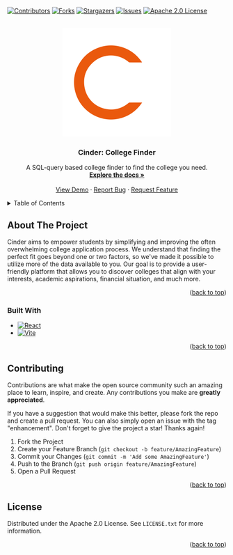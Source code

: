 <a name="readme-top"></a>

[![Contributors][contributors-shield]][contributors-url]
[![Forks][forks-shield]][forks-url]
[![Stargazers][stars-shield]][stars-url]
[![Issues][issues-shield]][issues-url]
[![Apache 2.0 License][license-shield]][license-url]
<!-- [![LinkedIn][linkedin-shield]][linkedin-url] -->

<!-- PROJECT LOGO -->
<br />
<div align="center">
  <a href="https://github.com/crsche/cinder">
    <img src="/client/src/assets/cinder-light.svg" alt="Logo" width="250" height="250">
  </a>

<h3 align="center">Cinder: College Finder</h3>

  <p align="center">
    A SQL-query based college finder to find the college you need.
    <br />
    <a href="https://github.com/crsche/cinder"><strong>Explore the docs »</strong></a>
    <br />
    <br />
    <a href="https://github.com/crsche/cinder">View Demo</a>
    ·
    <a href="https://github.com/crsche/cinder/issues/new?labels=bug&template=bug-report---.md">Report Bug</a>
    ·
    <a href="https://github.com/crsche/cinder/issues/new?labels=enhancement&template=feature-request---.md">Request Feature</a>
  </p>
</div>

<!-- TABLE OF CONTENTS -->
<details>
  <summary>Table of Contents</summary>
  <ol>
    <li>
      <a href="#about-the-project">About The Project</a>
      <ul>
        <li><a href="#built-with">Built With</a></li>
      </ul>
    </li>
<!--     <li>
      <a href="#getting-started">Getting Started</a>
      <ul>
        <li><a href="#prerequisites">Prerequisites</a></li>
        <li><a href="#installation">Installation</a></li>
      </ul>
    </li>
    <li><a href="#usage">Usage</a></li>
    <li><a href="#roadmap">Roadmap</a></li> -->
    <li><a href="#contributing">Contributing</a></li>
    <li><a href="#license">License</a></li>
<!--     <li><a href="#contact">Contact</a></li>
    <li><a href="#acknowledgments">Acknowledgments</a></li> -->
  </ol>
</details>



<!-- ABOUT THE PROJECT -->
## About The Project

<!-- [![Product Name Screen Shot][product-screenshot]](https://example.com) -->

Cinder aims to empower students by simplifying and improving the often overwhelming college application process. We understand that finding the perfect fit goes beyond one or two factors, so we've made it possible to utilize more of the data available to you. Our goal is to provide a user-friendly platform that allows you to discover colleges that align with your interests, academic aspirations, financial situation, and much more.

<p align="right">(<a href="#readme-top">back to top</a>)</p>



### Built With

* [![React][React.js]][React-url]
* [![Vite][ViteJS.dev]][ViteJS-url]

<p align="right">(<a href="#readme-top">back to top</a>)</p>


<!-- GETTING STARTED -->
<!-- BIG BLOCK COMMENT
## Getting Started

This is an example of how you may give instructions on setting up your project locally.
To get a local copy up and running follow these simple example steps.

### Prerequisites

This is an example of how to list things you need to use the software and how to install them.
* npm
  ```sh
  npm install npm@latest -g
  ```

### Installation

1. Get a free API Key at [https://example.com](https://example.com)
2. Clone the repo
   ```sh
   git clone https://github.com/crsche/cinder.git
   ```
3. Install NPM packages
   ```sh
   npm install
   ```
4. Enter your API in `config.js`
   ```js
   const API_KEY = 'ENTER YOUR API';
   ```

<p align="right">(<a href="#readme-top">back to top</a>)</p>



<!-- USAGE EXAMPLES -->
<!--
## Usage

Use this space to show useful examples of how a project can be used. Additional screenshots, code examples and demos work well in this space. You may also link to more resources.

_For more examples, please refer to the [Documentation](https://example.com)_

<p align="right">(<a href="#readme-top">back to top</a>)</p>



<!-- ROADMAP -->
<!--
## Roadmap

- [ ] Feature 1
- [ ] Feature 2
- [ ] Feature 3
    - [ ] Nested Feature

See the [open issues](https://github.com/crsche/cinder/issues) for a full list of proposed features (and known issues).

<p align="right">(<a href="#readme-top">back to top</a>)</p>
CLOSE BLOCK COMMENT -->



<!-- CONTRIBUTING -->
## Contributing

Contributions are what make the open source community such an amazing place to learn, inspire, and create. Any contributions you make are **greatly appreciated**.

If you have a suggestion that would make this better, please fork the repo and create a pull request. You can also simply open an issue with the tag "enhancement".
Don't forget to give the project a star! Thanks again!

1. Fork the Project
2. Create your Feature Branch (`git checkout -b feature/AmazingFeature`)
3. Commit your Changes (`git commit -m 'Add some AmazingFeature'`)
4. Push to the Branch (`git push origin feature/AmazingFeature`)
5. Open a Pull Request

<p align="right">(<a href="#readme-top">back to top</a>)</p>


<!-- LICENSE -->
## License

Distributed under the Apache 2.0 License. See `LICENSE.txt` for more information.

<p align="right">(<a href="#readme-top">back to top</a>)</p>



<!-- CONTACT -->
<!--
## Contact

Your Name - [@twitter_handle](https://twitter.com/twitter_handle) - email@email_client.com

Project Link: [https://github.com/crsche/cinder](https://github.com/crsche/cinder)

<p align="right">(<a href="#readme-top">back to top</a>)</p>



<!-- ACKNOWLEDGMENTS -->
<!--
## Acknowledgments

* []()
* []()
* []()

<p align="right">(<a href="#readme-top">back to top</a>)</p>



<!-- MARKDOWN LINKS & IMAGES -->
<!-- https://www.markdownguide.org/basic-syntax/#reference-style-links -->
[contributors-shield]: https://img.shields.io/github/contributors/crsche/cinder.svg?style=for-the-badge
[contributors-url]: https://github.com/crsche/cinder/graphs/contributors
[forks-shield]: https://img.shields.io/github/forks/crsche/cinder.svg?style=for-the-badge
[forks-url]: https://github.com/crsche/cinder/network/members
[stars-shield]: https://img.shields.io/github/stars/crsche/cinder.svg?style=for-the-badge
[stars-url]: https://github.com/crsche/cinder/stargazers
[issues-shield]: https://img.shields.io/github/issues/crsche/cinder.svg?style=for-the-badge
[issues-url]: https://github.com/crsche/cinder/issues
[license-shield]: https://img.shields.io/github/license/crsche/cinder.svg?style=for-the-badge
[license-url]: https://github.com/crsche/cinder/blob/master/LICENSE.txt
[linkedin-shield]: https://img.shields.io/badge/-LinkedIn-black.svg?style=for-the-badge&logo=linkedin&colorB=555
[linkedin-url]: https://linkedin.com/in/linkedin_username
[product-screenshot]: images/screenshot.png
[React.js]: https://img.shields.io/badge/React-20232A?style=for-the-badge&logo=react&logoColor=61DAFB
[React-url]: https://reactjs.org/
[ViteJS.dev]: https://img.shields.io/badge/vite-0769AD?style=for-the-badge&logo=vite
[ViteJS-url]: https://vitejs.dev/
